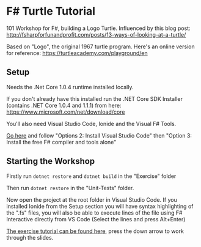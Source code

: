 # F# Turtle Tutorial

101 Workshop for F#, building a Logo Turtle.  Influenced by this blog post: http://fsharpforfunandprofit.com/posts/13-ways-of-looking-at-a-turtle/

Based on "Logo", the original 1967 turtle program.  Here's an online version for reference: https://turtleacademy.com/playground/en

## Setup

Needs the .Net Core 1.0.4 runtime installed locally.

If you don't already have this installed run the .NET Core SDK Installer (contains .NET Core 1.0.4 and 1.1.1) from here: https://www.microsoft.com/net/download/core

You'll also need Visual Studio Code, Ionide and the Visual F# Tools.  

[Go here](http://fsharp.org/use/windows/) and follow "Options 2: Install Visual Studio Code" then "Option 3: Install the free F# compiler and tools alone"

## Starting the Workshop

Firstly run `dotnet restore` and `dotnet build` in the "Exercise" folder

Then run `dotnet restore` in the "Unit-Tests" folder.

Now open the project at the root folder in Visual Studio Code.  If you installed Ionide from the Setup section you will have syntax highlighting of the ".fs" files, you will also be able to execute lines of the file using F# Interactive directly from VS Code (Select the lines and press Alt+Enter)

[The exercise tutorial can be found here](https://fsharpbristol.github.io/FSharpBristol/presentations/FSharpTurtleTutorial#/1), press the down arrow to work through the slides.